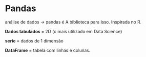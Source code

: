 Pandas
===================

análise de dados -> pandas é A biblioteca para isso. Inspirada no R.

**Dados tabulados** = 2D (o mais utilizado em Data Science)

**serie** = dados de 1 dimensão

**DataFrame** = tabela com linhas e colunas.